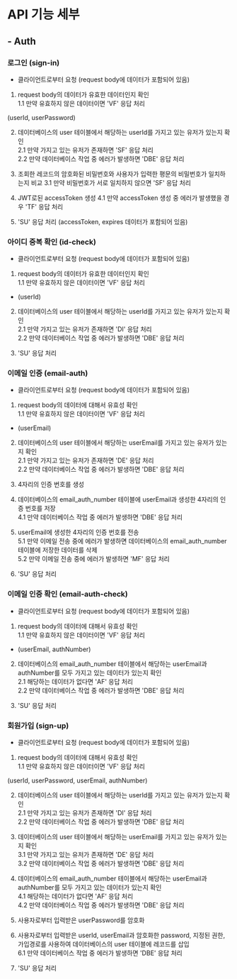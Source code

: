 # API 기능 세부

## - Auth
  
### 로그인 (sign-in) 
  
- 클라이언트로부터 요청 (request body에 데이터가 포함되어 있음)  

1. request body의 데이터가 유효한 데이터인지 확인  
1.1 만약 유효하지 않은 데이터이면 'VF' 응답 처리

(userId, userPassword)

2. 데이터베이스의 user 테이블에서 해당하는 userId를 가지고 있는 유저가 있는지 확인  
2.1 만약 가지고 있는 유저가 존재하면 'SF' 응답 처리  
2.2 만약 데이터베이스 작업 중 에러가 발생하면 'DBE' 응답 처리

3. 조회한 레코드의 암호화된 비밀번호와 사용자가 입력한 평문의 비밀번호가 일치하는지 비교
3.1 만약 비밀번호가 서로 일치하지 않으면 'SF' 응답 처리

4. JWT로된 accessToken 생성
4.1 만약 accessToken 생성 중 에러가 발생했을 경우 'TF' 응답 처리

5. 'SU' 응답 처리 (accessToken, expires 데이터가 포함되어 있음)
  
### 아이디 중복 확인 (id-check) 

- 클라이언트로부터 요청 (request body에 데이터가 포함되어 있음)  
  
1. request body의 데이터가 유효한 데이터인지 확인  
1.1 만약 유효하지 않은 데이터이면 'VF' 응답 처리  
  
- (userId)  
  
2. 데이터베이스의 user 테이블에서 해당하는 userId를 가지고 있는 유저가 있는지 확인  
2.1 만약 가지고 있는 유저가 존재하면 'DI' 응답 처리  
2.2 만약 데이터베이스 작업 중 에러가 발생하면 'DBE' 응답 처리  
  
3. 'SU' 응답 처리  
  
  
### 이메일 인증 (email-auth) 
  
- 클라이언트로부터 요청 (request body에 데이터가 포함되어 있음)  
  
1. request body의 데이터에 대해서 유효성 확인  
1.1 만약 유효하지 않은 데이터이면 'VF' 응답 처리  
  
- (userEmail)  
  
2. 데이터베이스의 user 테이블에서 해당하는 userEmail를 가지고 있는 유저가 있는지 확인  
2.1 만약 가지고 있는 유저가 존재하면 'DE' 응답 처리  
2.2 만약 데이터베이스 작업 중 에러가 발생하면 'DBE' 응답 처리  
  
3. 4자리의 인증 번호를 생성  
  
4. 데이터베이스의 email_auth_number 테이블에 userEmail과 생성한 4자리의 인증 번호를 저장  
4.1 만약 데이터베이스 작업 중 에러가 발생하면 'DBE' 응답 처리  
  
5. userEmail에 생성한 4자리의 인증 번호를 전송  
5.1 만약 이메일 전송 중에 에러가 발생하면 데이터베이스의 email_auth_number 테이블에 저장한 데이터를 삭제  
5.2 만약 이메일 전송 중에 에러가 발생하면 'MF' 응답 처리  
  
6. 'SU' 응답 처리  
  
  
### 이메일 인증 확인 (email-auth-check) 
  
- 클라이언트로부터 요청 (request body에 데이터가 포함되어 있음)  
  
1. request body의 데이터에 대해서 유효성 확인  
1.1 만약 유효하지 않은 데이터이면 'VF' 응답 처리  
  
- (userEmail, authNumber)  
  
2. 데이터베이스의 email_auth_number 테이블에서 해당하는 userEmail과 authNumber를 모두 가지고 있는 데이터가 있는지 확인  
2.1 해당하는 데이터가 없다면 'AF' 응답 처리  
2.2 만약 데이터베이스 작업 중 에러가 발생하면 'DBE' 응답 처리  
  
3. 'SU' 응답 처리  
  
  
### 회원가입 (sign-up) 
  
- 클라이언트로부터 요청 (request body에 데이터가 포함되어 있음)  
  
1. request body의 데이터에 대해서 유효성 확인  
1.1 만약 유효하지 않은 데이터이면 'VF' 응답 처리  
  
(userId, userPassword, userEmail, authNumber)  
  
2. 데이터베이스의 user 테이블에서 해당하는 userId를 가지고 있는 유저가 있는지 확인  
2.1 만약 가지고 있는 유저가 존재하면 'DI' 응답 처리  
2.2 만약 데이터베이스 작업 중 에러가 발생하면 'DBE' 응답 처리  
  
3. 데이터베이스의 user 테이블에서 해당하는 userEmail를 가지고 있는 유저가 있는지 확인  
3.1 만약 가지고 있는 유저가 존재하면 'DE' 응답 처리  
3.2 만약 데이터베이스 작업 중 에러가 발생하면 'DBE' 응답 처리  
  
4. 데이터베이스의 email_auth_number 테이블에서 해당하는 userEmail과 authNumber를 모두 가지고 있는 데이터가 있는지 확인  
4.1 해당하는 데이터가 없다면 'AF' 응답 처리  
4.2 만약 데이터베이스 작업 중 에러가 발생하면 'DBE' 응답 처리  
  
5. 사용자로부터 입력받은 userPassword를 암호화  
  
6. 사용자로부터 입력받은 userId, userEmail과 암호화한 password, 지정된 권한, 가입경로를 사용하여 데이터베이스의 user 테이블에 레코드를 삽입  
6.1 만약 데이터베이스 작업 중 에러가 발생하면 'DBE' 응답 처리  
  
7. 'SU' 응답 처리  
  